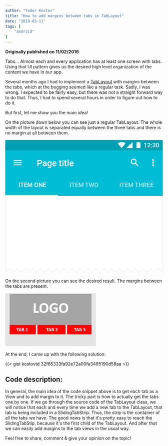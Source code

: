 ```yaml
---
author: "Todor Kostov"
title: "How to add margins between tabs in TabLayout"
date: "2019-03-11"
tags: [
    "android"
]
---
```


**Originally published on 11/02/2016**

Tabs... Almost each and every application has at least one screen with tabs. Using that UI pattern gives us the desired high level organization of the content we have in our app.

Several months ago I had to implement a [TabLayout](https://developer.android.com/reference/com/google/android/material/tabs/TabLayout) with margins between the tabs, which at the begging seemed like a regular task. Sadly, I was wrong. I expected to be fairly easy, but there was not a straight forward way to do that. Thus, I had to spend several hours in order to figure out how to do it.

But first, let me show you the main idea!

On the picture down below you can see just a regular TabLayout. The whole width of the layout is separated equally between the three tabs and there is no margin at all between them.

![](/components_tabs_usage_mobile3.png)

On the second picture you can see the desired result. The margins between the tabs are present.

![](/tabs_margin.png)

At the end, I came up with the following solution:

{{< gist kostovtd 32f85333fa92e72a00fa3495190d58aa >}}

## Code description:
In general, the main idea of the code snippet above is to get each tab as a View and to add margin to it. The tricky part is how to actually get the tabs one by one. If we go through the source code of the TabLayout class, we will notice that each and every time we add a new tab to the TabLayout, that tab is being included in a SlidingTabStrip. Thus, the strip is the container of all the tabs we have. The good news is that it's pretty easy to reach the SlidingTabStip, because it's the first child of the TabLayout. And after that we can easily add margins to the tab views in the usual way.

Feel free to share, comment & give your opinion on the topic!